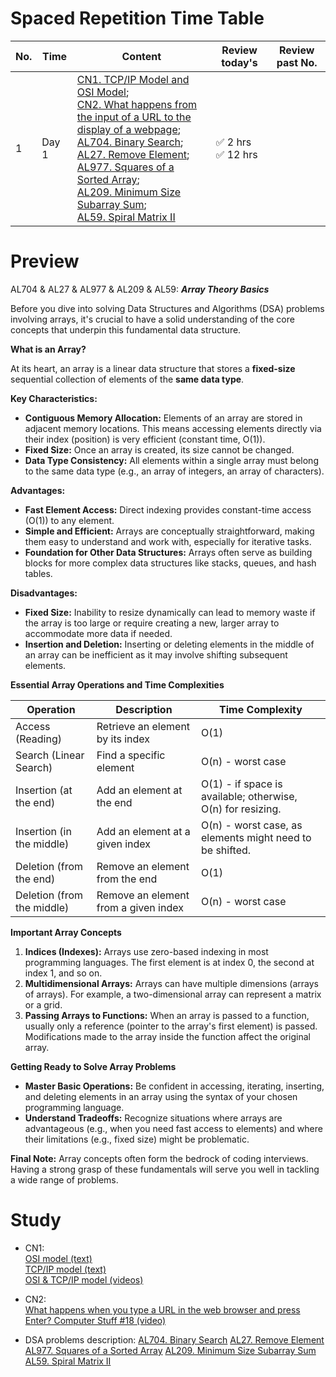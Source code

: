 # Spaced Repetition Time Table

| No. | Time | Content | Review today's | Review past No. |
| --- | --- | --- | --- | --- |
| 1 | Day 1 | [CN1. TCP/IP Model and OSI Model](CN1.md);<br>[CN2. What happens from the input of a URL to the display of a webpage](CN2.md);<br>[AL704. Binary Search](AL704.cpp);<br>[AL27. Remove Element](AL27.cpp);<br>[AL977. Squares of a Sorted Array](AL977.cpp);<br>[AL209. Minimum Size Subarray Sum](AL209.cpp);<br>[AL59. Spiral Matrix II](AL59.cpp) | :white_check_mark: 2 hrs <br>:white_check_mark: 12 hrs |  |


# Preview

AL704 & AL27 & AL977 & AL209 & AL59: 
***Array Theory Basics***

Before you dive into solving Data Structures and Algorithms (DSA) problems involving arrays, it's crucial to have a solid understanding of the core concepts that underpin this fundamental data structure.  

**What is an Array?**

At its heart, an array is a linear data structure that stores a **fixed-size** sequential collection of elements of the **same data type**. 

**Key Characteristics:**

* **Contiguous Memory Allocation:** Elements of an array are stored in adjacent memory locations. This means accessing elements directly via their index (position) is very efficient (constant time, O(1)).
* **Fixed Size:**  Once an array is created, its size cannot be changed. 
* **Data Type Consistency:** All elements within a single array must belong to the same data type (e.g., an array of integers, an array of characters).

**Advantages:**

* **Fast Element Access:** Direct indexing provides constant-time access (O(1)) to any element.
* **Simple and Efficient:**  Arrays are conceptually straightforward, making them easy to understand and work with, especially for iterative tasks.
* **Foundation for Other Data Structures:** Arrays often serve as building blocks for more complex data structures like stacks, queues, and hash tables.

**Disadvantages:**

* **Fixed Size:**  Inability to resize dynamically can lead to memory waste if the array is too large or require creating a new, larger array to accommodate more data if needed. 
* **Insertion and Deletion:**  Inserting or deleting elements in the middle of an array can be inefficient as it may involve shifting subsequent elements.

**Essential Array Operations and Time Complexities**

Operation | Description | Time Complexity
------------- | ------------- | -------------
Access (Reading)  | Retrieve an element by its index  | O(1) 
Search (Linear Search) |  Find a specific element | O(n) - worst case
Insertion (at the end) | Add an element at the end | O(1) - if space is available; otherwise, O(n) for resizing.
Insertion (in the middle)  | Add an element at a given index | O(n) - worst case, as elements might need to be shifted.
Deletion (from the end)  |  Remove an element from the end |  O(1) 
Deletion (from the middle)  | Remove an element from a given index | O(n) - worst case

**Important Array Concepts**

1. **Indices (Indexes):** Arrays use zero-based indexing in most programming languages. The first element is at index 0, the second at index 1, and so on.
2. **Multidimensional Arrays:**  Arrays can have multiple dimensions (arrays of arrays).  For example, a two-dimensional array can represent a matrix or a grid. 
3. **Passing Arrays to Functions:**  When an array is passed to a function, usually only a reference (pointer to the array's first element) is passed.  Modifications made to the array inside the function affect the original array. 

**Getting Ready to Solve Array Problems**

* **Master Basic Operations:** Be confident in accessing, iterating, inserting, and deleting elements in an array using the syntax of your chosen programming language.
* **Understand Tradeoffs:** Recognize situations where arrays are advantageous (e.g., when you need fast access to elements) and where their limitations (e.g., fixed size) might be problematic. 

**Final Note:** Array concepts often form the bedrock of coding interviews. Having a strong grasp of these fundamentals will serve you well in tackling a wide range of problems. 



# Study

- CN1:  
[OSI model (text)](https://www.geeksforgeeks.org/open-systems-interconnection-model-osi/)  
[TCP/IP model (text)](https://www.geeksforgeeks.org/tcp-ip-model/?ref=lbp)  
[OSI & TCP/IP model (videos)](https://www.youtube.com/playlist?list=PLBbU9-SUUCwUyqvfypPAHWOaDr7Wz4P6t)  

- CN2:  
[What happens when you type a URL in the web browser and press Enter? Computer Stuff #18 (video)](https://www.youtube.com/watch?v=vvpCnjyjTuU)  

- DSA problems description:
[AL704. Binary Search](https://leetcode.com/problems/binary-search/description/)
[AL27. Remove Element](https://leetcode.com/problems/remove-element/description/)
[AL977. Squares of a Sorted Array](https://leetcode.com/problems/squares-of-a-sorted-array/description/)
[AL209. Minimum Size Subarray Sum](https://leetcode.com/problems/minimum-size-subarray-sum/description/)
[AL59. Spiral Matrix II](https://leetcode.com/problems/spiral-matrix-ii/description/)
